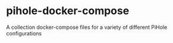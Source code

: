 # pihole-docker-compose
A collection docker-compose files for a variety of different PiHole configurations 
